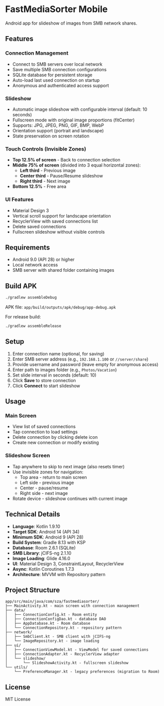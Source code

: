 # FastMediaSorter Mobile

Android app for slideshow of images from SMB network shares.

## Features

### Connection Management
- Connect to SMB servers over local network
- Save multiple SMB connection configurations
- SQLite database for persistent storage
- Auto-load last used connection on startup
- Anonymous and authenticated access support

### Slideshow
- Automatic image slideshow with configurable interval (default: 10 seconds)
- Fullscreen mode with original image proportions (fitCenter)
- Supports: JPG, JPEG, PNG, GIF, BMP, WebP
- Orientation support (portrait and landscape)
- State preservation on screen rotation

### Touch Controls (Invisible Zones)
- **Top 12.5% of screen** - Back to connection selection
- **Middle 75% of screen** (divided into 3 equal horizontal zones):
  - **Left third** - Previous image
  - **Center third** - Pause/Resume slideshow
  - **Right third** - Next image
- **Bottom 12.5%** - Free area

### UI Features
- Material Design 3
- Vertical scroll support for landscape orientation
- RecyclerView with saved connections list
- Delete saved connections
- Fullscreen slideshow without visible controls

## Requirements

- Android 9.0 (API 28) or higher
- Local network access
- SMB server with shared folder containing images

## Build APK

```bash
./gradlew assembleDebug
```

APK file: `app/build/outputs/apk/debug/app-debug.apk`

For release build:
```bash
./gradlew assembleRelease
```

## Setup

1. Enter connection name (optional, for saving)
2. Enter SMB server address (e.g., `192.168.1.100` or `//server/share`)
3. Provide username and password (leave empty for anonymous access)
4. Enter path to images folder (e.g., `Photos/Vacation`)
5. Set slide interval in seconds (default: 10)
6. Click **Save** to store connection
7. Click **Connect** to start slideshow

## Usage

### Main Screen
- View list of saved connections
- Tap connection to load settings
- Delete connection by clicking delete icon
- Create new connection or modify existing

### Slideshow Screen
- Tap anywhere to skip to next image (also resets timer)
- Use invisible zones for navigation:
  - Top area - return to main screen
  - Left side - previous image
  - Center - pause/resume
  - Right side - next image
- Rotate device - slideshow continues with current image

## Technical Details

- **Language**: Kotlin 1.9.10
- **Target SDK**: Android 14 (API 34)
- **Minimum SDK**: Android 9 (API 28)
- **Build System**: Gradle 8.13 with KSP
- **Database**: Room 2.6.1 (SQLite)
- **SMB Library**: jCIFS-ng 2.1.10
- **Image Loading**: Glide 4.16.0
- **UI**: Material Design 3, ConstraintLayout, RecyclerView
- **Async**: Kotlin Coroutines 1.7.3
- **Architecture**: MVVM with Repository pattern

## Project Structure

```
app/src/main/java/com/sza/fastmediasorter/
├── MainActivity.kt - main screen with connection management
├── data/
│   ├── ConnectionConfig.kt - Room entity
│   ├── ConnectionConfigDao.kt - database DAO
│   ├── AppDatabase.kt - Room database
│   └── ConnectionRepository.kt - repository pattern
├── network/
│   ├── SmbClient.kt - SMB client with jCIFS-ng
│   └── ImageRepository.kt - image loading
├── ui/
│   ├── ConnectionViewModel.kt - ViewModel for saved connections
│   ├── ConnectionAdapter.kt - RecyclerView adapter
│   └── slideshow/
│       └── SlideshowActivity.kt - fullscreen slideshow
└── utils/
    └── PreferenceManager.kt - legacy preferences (migration to Room)
```

## License

MIT License